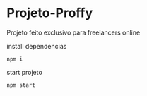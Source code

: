 # Projeto-Proffy
Projeto feito exclusivo para freelancers online

install dependencias

`npm i`

start projeto

`npm start`
